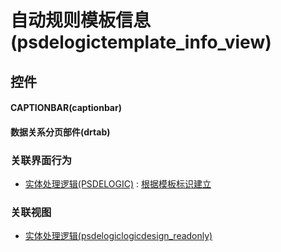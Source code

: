 # 自动规则模板信息(psdelogictemplate_info_view)  <!-- {docsify-ignore-all} -->



## 控件
#### CAPTIONBAR(captionbar)
#### 数据关系分页部件(drtab)


### 关联界面行为
  * [实体处理逻辑(PSDELOGIC)](module/extension/PSDELogic) : [根据模板标识建立](module/extension/PSDELogic#界面行为)

### 关联视图
  * [实体处理逻辑(psdelogiclogicdesign_readonly)](app/view/psdelogiclogicdesign_readonly)

<script>
 const { createApp } = Vue
  createApp({
    data() {
      return {

      }
    }
  }).use(ElementPlus).mount('#app')
</script>
